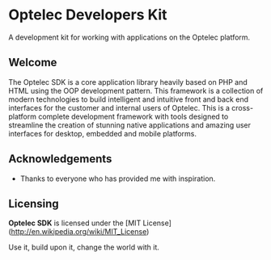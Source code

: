 Optelec Developers Kit
======================

A development kit for working with applications on the Optelec platform.

## Welcome ##

The Optelec SDK is a core application library heavily based on PHP 
and HTML using the OOP development pattern. This framework is a collection of 
modern technologies to build intelligent and intuitive front and back end 
interfaces for the customer and internal users of Optelec. This is a 
cross-platform complete development framework with tools designed to streamline
the creation of stunning native applications and amazing user interfaces for 
desktop, embedded and mobile platforms.

## Acknowledgements ##

 * Thanks to everyone who has provided me with inspiration.
 
## Licensing ##

**Optelec SDK** is licensed under the [MIT License] (http://en.wikipedia.org/wiki/MIT_License)

Use it, build upon it, change the world with it.

